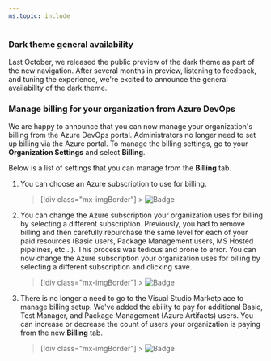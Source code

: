 ```yaml
---
ms.topic: include
---
```


### Dark theme general availability

Last October, we released the public preview of the dark theme as part of the new navigation. After several months in preview, listening to feedback, and tuning the experience, we're excited to announce the general availability of the dark theme.

### Manage billing for your organization from Azure DevOps

We are happy to announce that you can now manage your organization's billing from the Azure DevOps portal. Administrators no longer need to set up billing via the Azure portal. To manage the billing settings, go to your **Organization Settings** and select **Billing**.

Below is a list of settings that you can manage from the **Billing** tab.

1.  You can choose an Azure subscription to use for billing.

    > [!div class="mx-imgBorder"] > ![Badge](../../media/150_08.png "Organization settings billing")

2.  You can change the Azure subscription your organization uses for billing by selecting a different subscription. Previously, you had to remove billing and then carefully repurchase the same level for each of your paid resources (Basic users, Package Management users, MS Hosted pipelines, etc...). This process was tedious and prone to error. You can now change the Azure subscription your organization uses for billing by selecting a different subscription and clicking save.

    > [!div class="mx-imgBorder"] > ![Badge](../../media/150_09.png "Billing Azure Subscription ID")

3.  There is no longer a need to go to the Visual Studio Marketplace to manage billing setup. We've added the ability to pay for additional Basic, Test Manager, and Package Management (Azure Artifacts) users. You can increase or decrease the count of users your organization is paying from the new **Billing** tab.

    > [!div class="mx-imgBorder"] > ![Badge](../../media/150_10.png "Billing pay for additional users")

